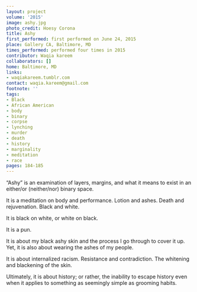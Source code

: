 ```yaml
---
layout: project
volume: '2015'
image: ashy.jpg
photo_credit: Hoesy Corona
title: Ashy
first_performed: first performed on June 24, 2015
place: Gallery CA, Baltimore, MD
times_performed: performed four times in 2015
contributor: Waqia kareem
collaborators: []
home: Baltimore, MD
links:
- waqiakareem.tumblr.com
contact: waqia.kareem@gmail.com
footnote: ''
tags:
- Black
- African American
- body
- binary
- corpse
- lynching
- murder
- death
- history
- marginality
- meditation
- race
pages: 184-185
---
```


“Ashy” is an examination of layers, margins, and what it means to exist in an either/or (neither/nor) binary space.

It is a meditation on body and performance. Lotion and ashes. Death and rejuvenation. Black and white.

It is black on white, or white on black.

It is a pun.

It is about my black ashy skin and the process I go through to cover it up. Yet, it is also about wearing the ashes of my people.

It is about internalized racism. Resistance and contradiction. The whitening and blackening of the skin.

Ultimately, it is about history; or rather, the inability to escape history even when it applies to something as seemingly simple as grooming habits.
